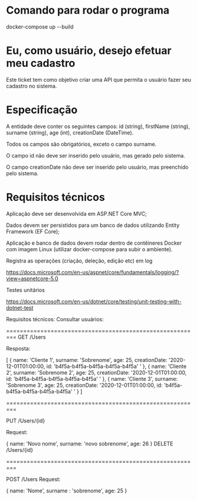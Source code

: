 # Comando para rodar o programa
docker-compose up --build


# Eu, como usuário, desejo efetuar meu cadastro

Este ticket tem como objetivo criar uma API que permita o usuário fazer seu cadastro no sistema.

# Especificação
A entidade deve conter os seguintes campos: id (string), firstName (string), surname (string), age (int), creationDate (DateTime).

Todos os campos são obrigatórios, exceto o campo surname.

O campo id não deve ser inserido pelo usuário, mas gerado pelo sistema.

O campo creationDate não deve ser inserido pelo usuário, mas preenchido pelo sistema.

# Requisitos técnicos
Aplicação deve ser desenvolvida em ASP.NET Core MVC;

Dados devem ser persistidos para um banco de dados utilizando Entity Framework (EF Core);

Aplicação e banco de dados devem rodar dentro de contêineres Docker com imagem Linux (utilizar docker-compose para subir o ambiente).

Registra as operações (criação, deleção, edição etc) em log

https://docs.microsoft.com/en-us/aspnet/core/fundamentals/logging/?view=aspnetcore-5.0

Testes unitários

https://docs.microsoft.com/en-us/dotnet/core/testing/unit-testing-with-dotnet-test

Requisitos técnicos:
Consultar usuários:

=========================================================
GET /Users

Resposta:

[
{ name: 'Cliente 1', surname: 'Sobrenome', age: 25, creationDate: '2020-12-01T01:00:00, id: 'b4f5a-b4f5a-b4f5a-b4f5a-b4f5a' ' },
{ name: 'Cliente 2', surname: 'Sobrenome 2', age: 25, creationDate: '2020-12-01T01:00:00, id: 'b4f5a-b4f5a-b4f5a-b4f5a-b4f5a' ' },
{ name: 'Cliente 3', surname: 'Sobrenome 3', age: 25, creationDate: '2020-12-01T01:00:00, id: 'b4f5a-b4f5a-b4f5a-b4f5a-b4f5a' ' }
]

=========================================================

PUT /Users/{id}

Request:

{
name: 'Novo nome',
surname: 'novo sobrenome',
age: 26
}
DELETE /Users/{id}

=========================================================

POST /Users
Request:

{
name: 'Nome',
surname : 'sobrenome',
age: 25
}